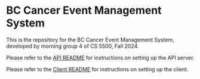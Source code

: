 # BC Cancer Event Management System

This is the repository for the BC Cancer Event Management System, developed by morning group 4 of CS 5500, Fall 2024.

Please refer to the [API README](api/README.md) for instructions on setting up the API server.

Please refer to the [Client README](client/README.md) for instructions on setting up the client.